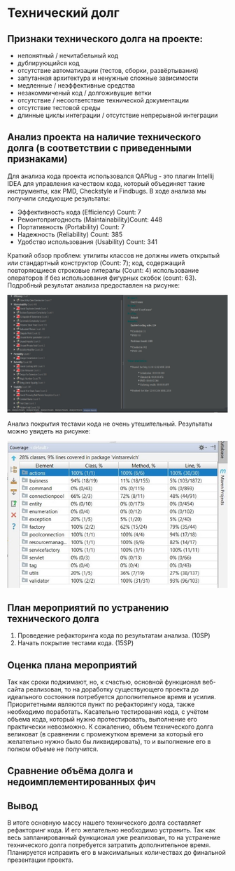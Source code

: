 # Технический долг

## Признаки технического долга на проекте:

* непонятный / нечитабельный код
* дублирующийся код
* отсутствие автоматизации (тестов, сборки, развёртывания)
* запутанная архитектура и ненужные сложные зависимости
* медленные / неэффективные средства
* незакоммиченый код / долгоживущие ветки
* отсутствие / несоответствие технической документации
* отсутствие тестовой среды
* длинные циклы интеграции / отсутствие непрерывной интеграции

## Анализ проекта на наличие технического долга (в соответствии с приведенными признаками)
Для анализа кода проекта использовался QAPlug - это плагин Intellij IDEA для управления качеством кода, который объединяет такие инструменты, как PMD, Checkstyle и Findbugs.
В ходе анализа мы получили следующие результаты:
* Эффективность кода (Efficiency) Count: 7
* Ремонтопригодность (Maintainability)Count: 448
* Портативность (Portability) Count: 7
* Надежность (Reliability) Count: 385
* Удобство использования (Usability) Count: 341

Краткий обзор проблем: утилиты классов не должны иметь открытый или стандартный конструктор (Count: 7);  код, содержащий повторяющиеся строковые литералы (Count: 4) использование операторов if без использования фигурных скобок (count: 63). 
Подробный результат анализа предоставлен на рисунке:

![qaanalyze](https://github.com/JohnnyBurak/Cozy-corner/blob/master/docs/QAAnalyze.jpg)

Анализ покрытия тестами кода не очень утешительный. Результаты можно увидеть на рисунке:

![qaanalyze](https://github.com/JohnnyBurak/Cozy-corner/blob/master/docs/coverage.jpg)

## План мероприятий по устранению технического долга

1. Проведение рефакторинга кода по результатам анализа. (10SP)
2. Начать покрытие тестами кода. (15SP)


## Оценка плана мероприятий
  Так как сроки поджимают, но, к счастью, основной функционал веб-сайта реализован, то на доработку существующего проекта до идеального состояния потребуется дополнительное время и усилия. Приоритетными являются пункт по рефакторингу кода, также необходимо поработать. Касательно тестирования кода, с учётом объема кода, который нужно протестировать, выполнение его практически невозможно. К сожалению, объем технического долга великоват (в сравнении с промежутком времени за который его желательно нужно было бы ликвидировать), то и выполнение его в полном объеме не получится.

## Сравнение объёма долга и недоимплементированных фич


## Вывод
В итоге основную массу нашего технического долга составляет рефакторинг кода. И его желательно необходимо устранить. Так как весь запланированный функционал уже реализован, то на устранение технического долга потребуется затратить дополнительное время. Планируется исправить его в максимальных количествах до финальной презентации проекта.
